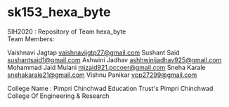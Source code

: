 # sk153_hexa_byte
SIH2020 : Repository of Team hexa_byte                                                           
Team Members:

Vaishnavi Jagtap          vaishnavijgtp27@gmail.com
Sushant Said              sushantsaid1@gmail.com
Ashwini Jadhav            ashhwinijadhav925@gmail.com
Mohammad Jaid Mulani      mjzaid921.pccoer@gmail.com
Sneha Karale              snehakarale21@gmail.com 
Vishnu Panikar            vpp27299@gmail.com

College Name :
Pimpri Chinchwad Education Trust's
Pimpri Chinchwad College Of Engineering & Research
